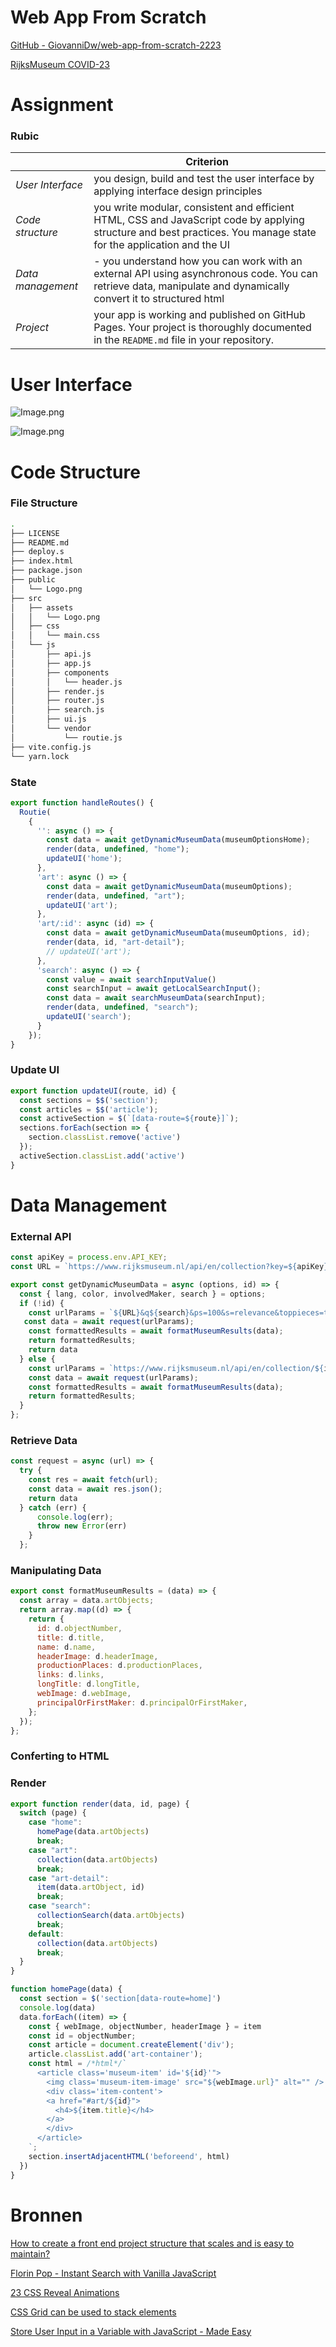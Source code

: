 # Web App From Scratch

[GitHub - GiovanniDw/web-app-from-scratch-2223](https://github.com/GiovanniDw/web-app-from-scratch-2223)

[RijksMuseum COVID-23](https://giovannidw.github.io/SPA/)

# Assignment

### Rubic

|   | **Criterion**                                                                                                                                                       |
| ----------------- | ------------------------------------------------------------------------------------------------------------------------------------------------------------------- |
| *User Interface*  | you design, build and test the user interface by applying interface design principles                                                                               |
| *Code structure*  | you write modular, consistent and efficient HTML, CSS and JavaScript code by applying structure and best practices. You manage state for the application and the UI |
| *Data management* | \- you understand how you can work with an external API using asynchronous code. You can retrieve data, manipulate and dynamically convert it to structured html    |
| *Project*         | your app is working and published on GitHub Pages. Your project is thoroughly documented in the `README.md` file in your repository.                                |

# User Interface

![Image.png](README.assets/Image.png)

![Image.png](README.assets/Image%20(2).png)

# Code Structure

### File Structure

```bash
.
├── LICENSE
├── README.md
├── deploy.s
├── index.html
├── package.json
├── public
│   └── Logo.png
├── src
│   ├── assets
│   │   └── Logo.png
│   ├── css
│   │   └── main.css
│   └── js
│       ├── api.js
│       ├── app.js
│       ├── components
│       │   └── header.js
│       ├── render.js
│       ├── router.js
│       ├── search.js
│       ├── ui.js
│       └── vendor
│           └── routie.js
├── vite.config.js
└── yarn.lock
```

### State

```javascript
export function handleRoutes() {
  Routie(
    {
      '': async () => {
        const data = await getDynamicMuseumData(museumOptionsHome);
        render(data, undefined, "home");
        updateUI('home');
      },
      'art': async () => {
        const data = await getDynamicMuseumData(museumOptions);
        render(data, undefined, "art");
        updateUI('art');
      },
      'art/:id': async (id) => {
        const data = await getDynamicMuseumData(museumOptions, id);
        render(data, id, "art-detail");
        // updateUI('art');
      },
      'search': async () => {
        const value = await searchInputValue()
        const searchInput = await getLocalSearchInput();
        const data = await searchMuseumData(searchInput);
        render(data, undefined, "search");
        updateUI('search');
      }
    });
}
```

### Update UI

```javascript
export function updateUI(route, id) {
  const sections = $$('section');
  const articles = $$('article');
  const activeSection = $(`[data-route=${route}]`);
  sections.forEach(section => {
    section.classList.remove('active')
  });
  activeSection.classList.add('active')
}
```

# Data Management

### External API

```javascript
const apiKey = process.env.API_KEY;
const URL = `https://www.rijksmuseum.nl/api/en/collection?key=${apiKey}&imgonly=true`;

export const getDynamicMuseumData = async (options, id) => {
  const { lang, color, involvedMaker, search } = options;
  if (!id) {
    const urlParams = `${URL}&q${search}&ps=100&s=relevance&toppieces=true`
   const data = await request(urlParams);
    const formattedResults = await formatMuseumResults(data);
    return formattedResults;
    return data
  } else {
    const urlParams = `https://www.rijksmuseum.nl/api/en/collection/${id}?key=${apiKey}`
	const data = await request(urlParams);
    const formattedResults = await formatMuseumResults(data);
    return formattedResults;
  }
};
```

### Retrieve Data

```javascript
const request = async (url) => {
  try {
    const res = await fetch(url);
    const data = await res.json();
    return data
  } catch (err) {
      console.log(err);
      throw new Error(err)
    }
  };
```

### Manipulating Data

```javascript
export const formatMuseumResults = (data) => {
  const array = data.artObjects;
  return array.map((d) => {
    return {
      id: d.objectNumber,
      title: d.title,
      name: d.name,
      headerImage: d.headerImage,
      productionPlaces: d.productionPlaces,
      links: d.links,
      longTitle: d.longTitle,
      webImage: d.webImage,
      principalOrFirstMaker: d.principalOrFirstMaker,
    };
  });
};
```

### Conferting to HTML

### Render

```javascript
export function render(data, id, page) {
  switch (page) {
    case "home":
      homePage(data.artObjects)
      break;
    case "art":
      collection(data.artObjects)
      break;
    case "art-detail":
      item(data.artObject, id)
      break;
    case "search":
      collectionSearch(data.artObjects)
      break;
    default:
      collection(data.artObjects)
      break;
  }
}
```

```javascript
function homePage(data) {
  const section = $('section[data-route=home]')
  console.log(data)
  data.forEach((item) => {
    const { webImage, objectNumber, headerImage } = item
    const id = objectNumber;
    const article = document.createElement('div');
    article.classList.add('art-container');
    const html = /*html*/`
      <article class='museum-item' id='${id}'">
        <img class='museum-item-image' src="${webImage.url}" alt="" />
        <div class='item-content'>
        <a href="#art/${id}">
          <h4>${item.title}</h4>
        </a>
        </div>
      </article>
    `;
    section.insertAdjacentHTML('beforeend', html)
  })
}
```

# Bronnen

[How to create a front end project structure that scales and is easy to maintain?](https://www.blog.duomly.com/how-to-create-frontend-project-structure-that-scales-and-is-easy-to-maintain/)

[Florin Pop - Instant Search with Vanilla JavaScript](https://www.florin-pop.com/blog/2019/06/vanilla-javascript-instant-search/)

[23 CSS Reveal Animations](https://freefrontend.com/css-reveal-animations/)

[CSS Grid can be used to stack elements](https://www.stefanjudis.com/today-i-learned/css-grid-can-be-used-to-stack-elements/)

[Store User Input in a Variable with JavaScript - Made Easy](https://www.ceos3c.com/javascript/store-user-input-in-a-variable-with-javascript/?utm_content=cmp-true)

